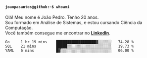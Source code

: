 <h4><code>joaopasantos@github:~$ whoami</code></h4>

Olá! Meu nome é João Pedro. Tenho 20 anos.\
Sou formado em Análise de Sistemas, e estou cursando Ciência da Computação.\
Você também consegue me encontrar no [**LinkedIn**](https://www.linkedin.com/in/joaopasantos/).

<!--START_SECTION:waka-->

```text
Go     1 hr 19 mins    ██████████████████▓░░░░░░   74.28 %
SQL    21 mins         █████░░░░░░░░░░░░░░░░░░░░   19.73 %
YAML   6 mins          █▓░░░░░░░░░░░░░░░░░░░░░░░   06.00 %
```

<!--END_SECTION:waka-->
